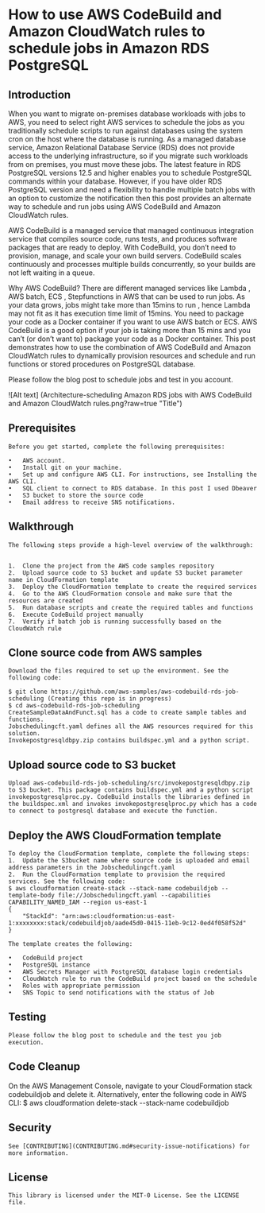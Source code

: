 
# How to use AWS CodeBuild and Amazon CloudWatch rules to schedule jobs in Amazon RDS PostgreSQL

## Introduction
When you want to migrate on-premises database workloads with jobs to AWS, you need to select right AWS services to schedule the jobs as you traditionally schedule scripts to run against databases using the system cron on the host where the database is running. As a managed database service, Amazon Relational Database Service (RDS) does not provide access to the underlying infrastructure, so if you migrate such workloads from on premises, you must move these jobs. The latest feature in RDS PostgreSQL versions 12.5 and higher enables you to schedule PostgreSQL commands within your database. However, if you have older RDS PostgreSQL version and need a flexibility to handle multiple batch jobs with an option to customize the notification then this post provides an alternate way to schedule and run jobs using AWS CodeBuild and Amazon CloudWatch rules.

AWS CodeBuild is a managed service that managed continuous integration service that compiles source code, runs tests, and produces software packages that are ready to deploy. With CodeBuild, you don’t need to provision, manage, and scale your own build servers. CodeBuild scales continuously and processes multiple builds concurrently, so your builds are not left waiting in a queue.

Why AWS CodeBuild?
There are different managed services  like Lambda , AWS batch, ECS , Stepfunctions in AWS that can be used to run jobs. As your data grows, jobs might take more than 15mins to run , hence Lambda may not fit as it has execution time limit of 15mins. You need to package your code as a Docker container if you want to use AWS batch or ECS. AWS CodeBuild is a good option if your job is taking more than 15 mins and you can’t (or don’t want to) package your code as a Docker container.
This post demonstrates how to use the combination of AWS CodeBuild and Amazon CloudWatch rules to dynamically provision resources and schedule and run functions or stored procedures on PostgreSQL database. 

Please follow the blog post to schedule jobs and test in you account.

![Alt text]
(Architecture-scheduling Amazon RDS jobs with AWS CodeBuild and Amazon CloudWatch rules.png?raw=true "Title")


## Prerequisites
    Before you get started, complete the following prerequisites:

    •	AWS account.
    •	Install git on your machine.
    •	Set up and configure AWS CLI. For instructions, see Installing the AWS CLI.
    •	SQL client to connect to RDS database. In this post I used Dbeaver
    •	S3 bucket to store the source code
    •	Email address to receive SNS notifications.


## Walkthrough
    The following steps provide a high-level overview of the walkthrough:


    1.	Clone the project from the AWS code samples repository
    2.	Upload source code to S3 bucket and update S3 bucket parameter name in CloudFormation template
    3.	Deploy the CloudFormation template to create the required services
    4.	Go to the AWS CloudFormation console and make sure that the resources are created
    5.	Run database scripts and create the required tables and functions
    6.	Execute CodeBuild project manually
    7.	Verify if batch job is running successfully based on the CloudWatch rule



## Clone source code from AWS samples
    Download the files required to set up the environment. See the following code:

    $ git clone https://github.com/aws-samples/aws-codebuild-rds-job-scheduling (Creating this repo is in progress)
    $ cd aws-codebuild-rds-job-scheduling
    CreateSampleDataAndFunct.sql has a code to create sample tables and functions.
    Jobschedulingcft.yaml defines all the AWS resources required for this solution.
    Invokepostgresqldbpy.zip contains buildspec.yml and a python script.

## Upload source code to S3 bucket
    Upload aws-codebuild-rds-job-scheduling/src/invokepostgresqldbpy.zip to S3 bucket. This package contains buildspec.yml and a python script invokepostgresqlproc.py. CodeBuild installs the libraries defined in the buildspec.xml and invokes invokepostgresqlproc.py which has a code to connect to postgresql database and execute the function.


## Deploy the AWS CloudFormation template
    To deploy the CloudFormation template, complete the following steps:
    1.	Update the S3bucket name where source code is uploaded and email address parameters in the Jobschedulingcft.yaml
    2.	Run the CloudFormation template to provision the required services. See the following code:
    $ aws cloudformation create-stack --stack-name codebuildjob --template-body file://Jobschedulingcft.yaml --capabilities CAPABILITY_NAMED_IAM --region us-east-1
    {
        "StackId": "arn:aws:cloudformation:us-east-1:xxxxxxxx:stack/codebuildjob/aade45d0-0415-11eb-9c12-0ed4f058f52d"
    }

    The template creates the following:

    •	CodeBuild project
    •	PostgreSQL instance
    •	AWS Secrets Manager with PostgreSQL database login credentials
    •	CloudWatch rule to run the CodeBuild project based on the schedule
    •	Roles with appropriate permission
    •	SNS Topic to send notifications with the status of Job


## Testing

    Please follow the blog post to schedule and the test you job execution.


## Code Cleanup

On the AWS Management Console, navigate to your CloudFormation stack codebuildjob and delete it.
Alternatively, enter the following code in AWS CLI:
$ aws cloudformation delete-stack --stack-name codebuildjob


## Security

    See [CONTRIBUTING](CONTRIBUTING.md#security-issue-notifications) for more information.


## License

    This library is licensed under the MIT-0 License. See the LICENSE file.
